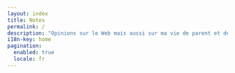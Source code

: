 ```yaml
---
layout: index
title: Notes
permalink: /
description: "Opinions sur le Web mais aussi sur ma vie de parent et de citoyen."
i18n-key: home
pagination: 
  enabled: true
  locale: fr
---
```

